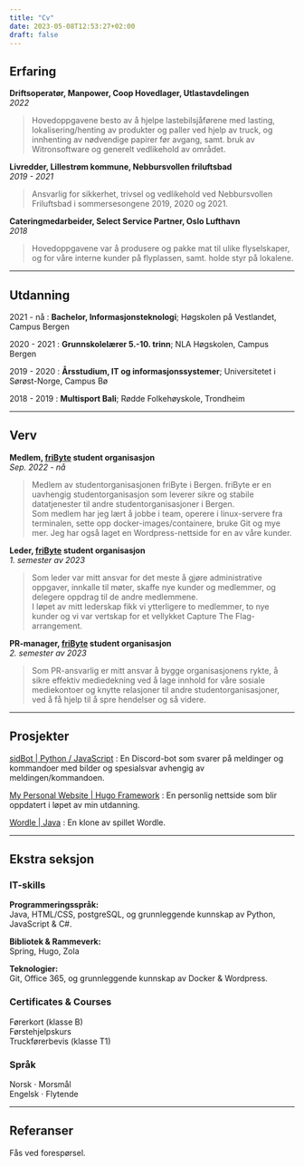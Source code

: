 ```yaml
---
title: "Cv"
date: 2023-05-08T12:53:27+02:00
draft: false
---
```


## Erfaring

**Driftsoperatør, Manpower, Coop Hovedlager, Utlastavdelingen**  
_2022_

> Hovedoppgavene besto av å hjelpe lastebilsjåførene med lasting, lokalisering/henting av produkter og paller ved hjelp av truck, og innhenting av nødvendige papirer før avgang, samt. bruk av Witronsoftware og generelt vedlikehold av området.

**Livredder, Lillestrøm kommune, Nebbursvollen friluftsbad**  
_2019 - 2021_

> Ansvarlig for sikkerhet, trivsel og vedlikehold ved Nebbursvollen Friluftsbad i sommersesongene 2019, 2020 og 2021.

**Cateringmedarbeider, Select Service Partner, Oslo Lufthavn**  
_2018_

> Hovedoppgavene var å produsere og pakke mat til ulike flyselskaper, og for våre interne kunder på flyplassen, samt. holde styr på lokalene.

---

## Utdanning

2021 - nå
: **Bachelor, Informasjonsteknologi**; Høgskolen på Vestlandet, Campus Bergen

2020 - 2021
: **Grunnskolelærer 5.-10. trinn**; NLA Høgskolen, Campus Bergen

2019 - 2020
: **Årsstudium, IT og informasjonssystemer**; Universitetet i Sørøst-Norge, Campus Bø

2018 - 2019
: **Multisport Bali**; Rødde Folkehøyskole, Trondheim

---

## Verv

**Medlem, [friByte](https://fribyte.no) student organisasjon**  
_Sep. 2022 - nå_

> Medlem av studentorganisasjonen friByte i Bergen. friByte er en uavhengig studentorganisasjon som leverer sikre og stabile datatjenester til andre studentorganisasjoner i Bergen.  
> Som medlem har jeg lært å jobbe i team, operere i linux-servere fra terminalen, sette opp docker-images/containere, bruke Git og mye mer. Jeg har også laget en Wordpress-nettside for en av våre kunder.

**Leder, [friByte](https://fribyte.no) student organisasjon**  
_1. semester av 2023_

> Som leder var mitt ansvar for det meste å gjøre administrative oppgaver, innkalle til møter, skaffe nye kunder og medlemmer, og delegere oppdrag til de andre medlemmene.  
> I løpet av mitt lederskap fikk vi ytterligere to medlemmer, to nye kunder og vi var vertskap for et vellykket Capture The Flag-arrangement.

**PR-manager, [friByte](https://fribyte.no) student organisasjon**  
_2. semester av 2023_

> Som PR-ansvarlig er mitt ansvar å bygge organisasjonens rykte, å sikre effektiv mediedekning ved å lage innhold for våre sosiale mediekontoer og knytte relasjoner til andre studentorganisasjoner, ved å få hjelp til å spre hendelser og så videre.

---

## Prosjekter

[sidBot | Python / JavaScript](https://github.com/SindreKjelsrud/sidBot)
: En Discord-bot som svarer på meldinger og kommandoer med bilder og spesialsvar avhengig av meldingen/kommandoen.

[My Personal Website | Hugo Framework](https://github.com/SindreKjelsrud/sindrekjelsrud.github.io)
: En personlig nettside som blir oppdatert i løpet av min utdanning.

[Wordle | Java](https://github.com/SindreKjelsrud/Wordle)
: En klone av spillet Wordle.

---

## Ekstra seksjon

### IT-skills

**Programmeringsspråk:**  
Java, HTML/CSS, postgreSQL, og grunnleggende kunnskap av Python, JavaScript & C#.

**Bibliotek & Rammeverk:**  
Spring, Hugo, Zola

**Teknologier:**  
Git, Office 365, og grunnleggende kunnskap av Docker & Wordpress.

### Certificates & Courses

Førerkort (klasse B)  
Førstehjelpskurs  
Truckførerbevis (klasse T1)

### Språk

Norsk ⋅ Morsmål  
Engelsk ⋅ Flytende

---

## Referanser

Fås ved forespørsel.
